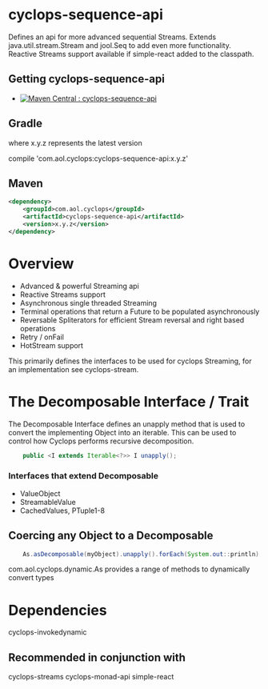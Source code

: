 # cyclops-sequence-api

Defines an api for more advanced sequential Streams. Extends java.util.stream.Stream and jool.Seq to add even more functionality. Reactive Streams support available if simple-react added to the classpath.

## Getting cyclops-sequence-api

* [![Maven Central : cyclops-sequence-api](https://maven-badges.herokuapp.com/maven-central/com.aol.cyclops/cyclops-sequence-api/badge.svg)](https://maven-badges.herokuapp.com/maven-central/com.aol.cyclops/cyclops-sequence-api)


## Gradle

where x.y.z represents the latest version

compile 'com.aol.cyclops:cyclops-sequence-api:x.y.z'

## Maven

```xml
<dependency>
    <groupId>com.aol.cyclops</groupId>
    <artifactId>cyclops-sequence-api</artifactId>
    <version>x.y.z</version>
</dependency>
```
# Overview

* Advanced & powerful Streaming api
* Reactive Streams support
* Asynchronous single threaded Streaming
* Terminal operations that return a Future to be populated asynchronously
* Reversable Spliterators for efficient Stream reversal and right based operations
* Retry / onFail
* HotStream support

This primarily defines the interfaces to be used for cyclops Streaming, for an implementation see cyclops-stream.

# The Decomposable Interface  / Trait

The Decomposable Interface defines an unapply method that is used to convert the implementing Object into an iterable. This can be used to control how Cyclops performs recursive decomposition.

```java
	public <I extends Iterable<?>> I unapply();
```
	
### Interfaces that extend Decomposable

* ValueObject
* StreamableValue
* CachedValues, PTuple1-8

## Coercing any Object to a Decomposable

```java
    As.asDecomposable(myObject).unapply().forEach(System.out::println);
```

com.aol.cyclops.dynamic.As provides a range of methods to dynamically convert types

# Dependencies

cyclops-invokedynamic

## Recommended in conjunction with

cyclops-streams
cyclops-monad-api
simple-react